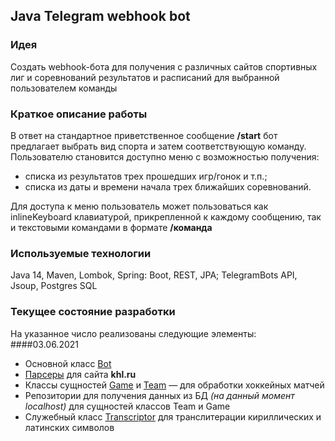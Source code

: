 ## Java Telegram webhook bot
### Идея
Создать webhook-бота для получения с различных сайтов спортивных
лиг и соревнований результатов и расписаний для выбранной
пользователем команды

### Краткое описание работы
В ответ на стандартное приветственное сообщение **/start**
бот предлагает выбрать вид спорта и затем соответствующую
команду. Пользователю становится доступно меню с возможностью
получения:

* списка из результатов трех прошедших игр/гонок и т.п.;
* списка из даты и времени начала трех ближайших соревнований.

Для доступа к меню пользователь может пользоваться как
inlineKeyboard клавиатурой, прикрепленной к каждому 
сообщению, так и текстовыми командами в формате **/команда** 

### Используемые технологии
Java 14, Maven, Lombok, Spring: Boot, REST, JPA; TelegramBots API, 
Jsoup, Postgres SQL

### Текущее состояние разработки
На указанное число реализованы следующие элементы:
####03.06.2021
* Основной класс [Bot](https://github.com/SvSergeyev/score-schedule-parsing-bot/blob/master/src/main/java/tech/sergeyev/scorescheduleparsingbot/bot/Bot.java) 
* [Парсеры](https://github.com/SvSergeyev/score-schedule-parsing-bot/tree/master/src/main/java/tech/sergeyev/scorescheduleparsingbot/parser/hockey) 
  для сайта **khl.ru**
* Классы сущностей
  [Game](https://github.com/SvSergeyev/score-schedule-parsing-bot/blob/master/src/main/java/tech/sergeyev/scorescheduleparsingbot/model/Game.java)
  и [Team](https://github.com/SvSergeyev/score-schedule-parsing-bot/blob/master/src/main/java/tech/sergeyev/scorescheduleparsingbot/model/Team.java)
  — для обработки хоккейных матчей
* Репозитории для получения данных из БД *(на данный момент localhost)* для 
сущностей классов Team и Game
* Служебный класс [Transcriptor](https://github.com/SvSergeyev/score-schedule-parsing-bot/blob/master/src/main/java/tech/sergeyev/scorescheduleparsingbot/service/Transcriptor.java) 
  для транслитерации кириллических и латинских символов
